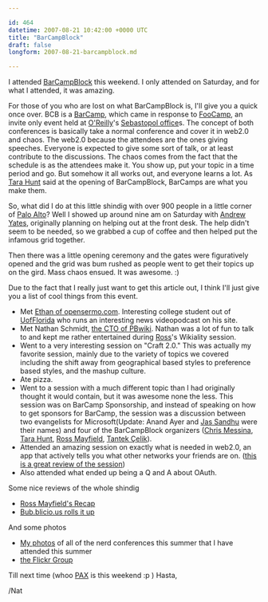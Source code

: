 ```yaml
---

id: 464
datetime: 2007-08-21 10:42:00 +0000 UTC
title: "BarCampBlock"
draft: false
longform: 2007-08-21-barcampblock.md

---
```


I attended <a href="http://barcamp.org/BarCampBlock">BarCampBlock</a> this weekend. I only attended on Saturday, and for what I attended, it was amazing.

For those of you who are lost on what BarCampBlock is, I'll give you a quick once over. BCB is a <a href="http://barcamp.org">BarCamp</a>, which came in response to <a href="http://en.wikipedia.org/wiki/Foo_Camp">FooCamp</a>, an invite only event held at <a href="http://www.oreilly.com/">O'Reilly</a>'s <a href="http://www.oreilly.com/oreilly/seb_directions.csp">Sebastopol office</a>s. The concept of both conferences is basically take a normal conference and cover it in web2.0 and chaos. The web2.0 because the attendees are the ones giving speeches. Everyone is expected to give some sort of talk, or at least contribute to the discussions. The chaos comes from the fact that the schedule is as the attendees make it. You show up, put your topic in a time period and go. But somehow it all works out, and everyone learns a lot. As <a href="http://www.horsepigcow.com/">Tara Hunt</a> said at the opening of BarCampBlock, BarCamps are what you make them.

So, what did I do at this little shindig with over 900 people in a little corner of <a href="http://www.city.palo-alto.ca.us/">Palo Alto</a>? Well I showed up around nine am on Saturday with <a href="http://drewyates.net/">Andrew Yates</a>, originally planning on helping out at the front desk. The help didn't seem to be needed, so we grabbed a cup of coffee and then helped put the infamous grid together.

Then there was a little opening ceremony and the gates were figuratively opened and the grid was bum rushed as people went to get their topics up on the gird. Mass chaos ensued. It was awesome. :)<!--more-->

Due to the fact that I really just want to get this article out, I think I'll just give you a list of cool things from this event.
<ul>
	<li>Met <a href="http://opensermo.com">Ethan of opensermo.com</a>. Interesting college student out of <a href="http://www.ufl.edu/">UofFlorida</a> who runs an interesting news videopodcast on his site.</li>
	<li>Met Nathan Schmidt, <a href="http://pbwiki.com/team.php">the CTO of PBwiki</a>. Nathan was a lot of fun to talk to and kept me rather entertained during <a href="http://ross.typepad.com">Ross</a>'s Wikiality session.</li>
	<li>Went to a very interesting session on "Craft 2.0." This was actually my favorite session, mainly due to the variety of topics we covered including the shift away from geographical based styles to preference based styles, and the mashup culture.</li>
	<li>Ate pizza.</li>
	<li>Went to a session with a much different topic than I had originally thought it would contain, but it was awesome none the less. This session was on BarCamp Sponsorship, and instead of speaking on how to get sponsors for BarCamp, the session was a discussion between two evangelists for Microsoft(Update: Anand Ayer and <a href="http://www.microsoft.com/communities/bios/Detail.aspx?ID=146&amp;productID=P-1R1L4&amp;pagesize=8&amp;pagination=true&amp;pageNumber=4">Jas Sandhu</a> were their names) and four of the BarCampBlock organizers (<a href="http://factoryjoe.com/blog/">Chris Messina</a>, <a href="http://www.horsepigcow.com/">Tara Hunt</a>, <a href="http://ross.typepad.com/blog/">Ross Mayfield</a>,  <a href="http://tantek.com/">Tantek Çelik</a>).</li>
	<li>Attended an  amazing session on exactly what is needed  in web2.0, an app that actively tells you what other networks your friends are on. (<a href="http://www.andrewmager.com/2007/08/19/understanding-social-network-portability/">this is a great review of the session</a>)</li>
	<li>Also attended what ended up being a Q and A about OAuth.</li>
</ul>
Some nice reviews of the whole shindig
<ul>
	<li><a href="http://ross.typepad.com/blog/2007/08/barcampblock-le.html">Ross Mayfield's Recap</a></li>
	<li><a href="http://bub.blicio.us/?p=344">Bub.blicio.us rolls it up</a></li>
</ul>
And some photos
<ul>
	<li><a href="http://flickr.com/photos/icco/sets/72157601571597292/">My photos</a> of all of the nerd conferences this summer that I have attended this summer</li>
	<li><a href="http://flickr.com/groups/barcampblock/pool/">the Flickr Group
</a></li>
</ul>
Till next time (whoo <a href="http://www.pennyarcadeexpo.com/">PAX</a> is this weekend :p ) Hasta,

/Nat

